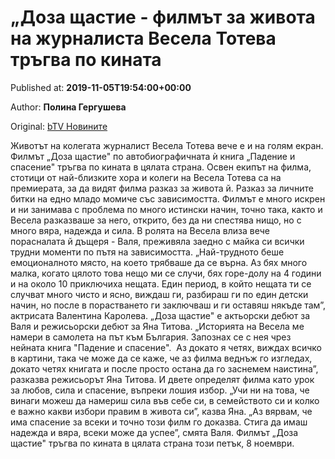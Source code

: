 
# „Доза щастие - филмът за живота на журналиста Весела Тотева тръгва по кината

Published at: **2019-11-05T19:54:00+00:00**

Author: **Полина Гергушева**

Original: [bTV Новините](https://btvnovinite.bg/lifestyle/liubopitno/filmat.html)

Животът на колегата журналист Весела Тотева вече е и на голям екран. Филмът „Доза щастие" по автобиографичната ѝ книга „Падение и спасение" тръгва по кината в цялата страна.
Освен екипът на филма, стотици от най-близките хора и колеги на Весела Тотева са на премиерата, за да видят филма разказ за живота й. Разказ за личните битки на едно младо момиче със зависимостта.
Филмът е много искрен и ни занимава с проблема по много истински начин, точно така, както и Весела разказваше за него, открито, без да ни спестява нищо, но с много вяра, надежда и сила.
В ролята на Весела влиза вече порасналата й дъщеря - Валя, преживяла заедно с майка си всички трудни моменти по пътя на зависимостта.
„Най-трудното беше емоционалното място, на което трябваше да се върна. Аз бях много малка, когато цялото това нещо ми се случи, бях горе-долу на 4 години и на около 10 приключиха нещата. Един период, в който нещата ти се случват много чисто и ясно, виждаш ги, разбираш ги по един детски начин, но после в порастването ги заключваш и ги оставяш някъде там”, актрисата Валентина Каролева.
„Доза щастие" е актьорски дебют за Валя и режисьорски дебют за Яна Титова.
„Историята на Весела ме намери в самолета на път към България. Запознах се с нея чрез нейната книга "Падение и спасение".  Аз докато я четях, виждах всичко в картини, така че може да се каже, че аз филма веднъж го изгледах, докато четях книгата и после просто остана да го заснемем наистина”, разказва режисьорът Яна Титова.
И двете определят филма като урок за любов, сила и спасение, въпреки лошия избор.
„Учи ни на това, че винаги можеш да намериш сила във себе си, в семейството си и колко е важно какви избори правим в живота си”, казва Яна.
„Аз вярвам, че има спасение за всеки и точно този филм го доказва. Стига да имаш надежда и вяра, всеки може да успее”, смята Валя.
Филмът „Доза щастие" тръгва по кината в цялата страна този петък, 8 ноември.
